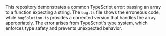 This repository demonstrates a common TypeScript error: passing an array to a function expecting a string. The `bug.ts` file shows the erroneous code, while `bugSolution.ts` provides a corrected version that handles the array appropriately. The error arises from TypeScript's type system, which enforces type safety and prevents unexpected behavior.
